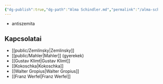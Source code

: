 ```yaml
---
{"dg-publish":true,"dg-path":"Alma Schindler.md","permalink":"/alma-schindler/"}
---
```


- antiszemita
## Kapcsolatai

- [[public/Zemlinsky\|Zemlinsky]]
- [[public/Mahler\|Mahler]] (gyerekek)
- [[Gustav Klimt\|Gustav Klimt]]
- [[Kokoschka\|Kokoschka]]
- [[Walter Gropius\|Walter Gropius]]
- [[Franz Werfel\|Franz Werfel]]